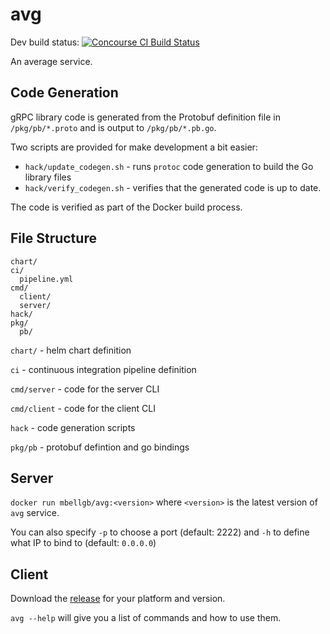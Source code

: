 # avg

Dev build status: [![Concourse CI Build Status](https://ci.k8s.bell.wtf/api/v1/teams/main/pipelines/avg/jobs/build-dev/badge)](https://ci.k8s.bell.wtf/teams/main/pipelines/avg)

An average service.

## Code Generation

gRPC library code is generated from the Protobuf definition file in `/pkg/pb/*.proto` and is output to `/pkg/pb/*.pb.go`.

Two scripts are provided for make development a bit easier:

* `hack/update_codegen.sh` - runs `protoc` code generation to build the Go library files
* `hack/verify_codegen.sh` - verifies that the generated code is up to date.

The code is verified as part of the Docker build process.

## File Structure

```
chart/
ci/
  pipeline.yml
cmd/
  client/
  server/
hack/
pkg/
  pb/
```

`chart/` - helm chart definition

`ci` - continuous integration pipeline definition

`cmd/server` - code for the server CLI

`cmd/client` - code for the client CLI

`hack` - code generation scripts

`pkg/pb` - protobuf defintion and go bindings

## Server

`docker run mbellgb/avg:<version>` where `<version>` is the latest version of
`avg` service.

You can also specify `-p` to choose a port (default: 2222) and `-h` to define
what IP to bind to (default: `0.0.0.0`)

## Client

Download the [release](https://github.com/mbellgb/avg/releases) for your
platform and version.

`avg --help` will give you a list of commands and how to use them.